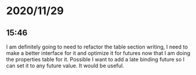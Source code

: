 # 2020/11/29

## 15:46

I am definitely going to need to refactor the table section writing, I need to
make a better interface for it and optimize it for futures now that I am doing
the properties table for it. Possible I want to add a late binding future so
I can set it to any future value. It would be useful.
